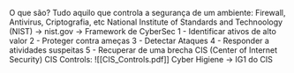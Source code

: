 O que são? 
	Tudo aquilo que controla a segurança de um ambiente: Firewall, Antivirus, Criptografia, etc
National Institute of Standards and Technoology (NIST) -> nist.gov -> Framework de CyberSec
	1 - Identificar ativos de alto valor
	2 - Proteger contra ameças
	3 - Detectar Ataques
	4 - Responder a atividades suspeitas 
	5 - Recuperar de uma brecha
CIS (Center of Internet Security)
	CIS Controls:
		![[CIS_Controls.pdf]]
Cyber Higiene -> IG1 do CIS